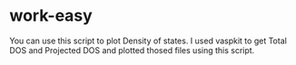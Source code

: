 # work-easy
You can use this script to plot Density of states.
I used vaspkit to get Total DOS and Projected DOS and plotted thosed files using this script.
